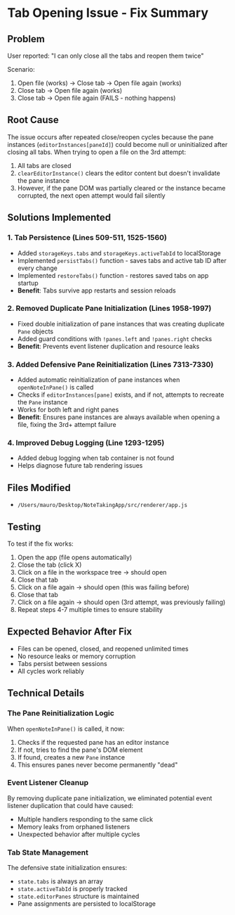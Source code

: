 # Tab Opening Issue - Fix Summary

## Problem
User reported: "I can only close all the tabs and reopen them twice"

Scenario:
1. Open file (works) → Close tab → Open file again (works)
2. Close tab → Open file again (works)
3. Close tab → Open file again (FAILS - nothing happens)

## Root Cause
The issue occurs after repeated close/reopen cycles because the pane instances (`editorInstances[paneId]`) could become null or uninitialized after closing all tabs. When trying to open a file on the 3rd attempt:

1. All tabs are closed
2. `clearEditorInstance()` clears the editor content but doesn't invalidate the pane instance
3. However, if the pane DOM was partially cleared or the instance became corrupted, the next open attempt would fail silently

## Solutions Implemented

### 1. **Tab Persistence** (Lines 509-511, 1525-1560)
- Added `storageKeys.tabs` and `storageKeys.activeTabId` to localStorage
- Implemented `persistTabs()` function - saves tabs and active tab ID after every change
- Implemented `restoreTabs()` function - restores saved tabs on app startup
- **Benefit**: Tabs survive app restarts and session reloads

### 2. **Removed Duplicate Pane Initialization** (Lines 1958-1997)
- Fixed double initialization of pane instances that was creating duplicate `Pane` objects
- Added guard conditions with `!panes.left` and `!panes.right` checks
- **Benefit**: Prevents event listener duplication and resource leaks

### 3. **Added Defensive Pane Reinitialization** (Lines 7313-7330)
- Added automatic reinitialization of pane instances when `openNoteInPane()` is called
- Checks if `editorInstances[pane]` exists, and if not, attempts to recreate the `Pane` instance
- Works for both left and right panes
- **Benefit**: Ensures pane instances are always available when opening a file, fixing the 3rd+ attempt failure

### 4. **Improved Debug Logging** (Line 1293-1295)
- Added debug logging when tab container is not found
- Helps diagnose future tab rendering issues

## Files Modified
- `/Users/mauro/Desktop/NoteTakingApp/src/renderer/app.js`

## Testing
To test if the fix works:

1. Open the app (file opens automatically)
2. Close the tab (click X)
3. Click on a file in the workspace tree → should open
4. Close that tab
5. Click on a file again → should open (this was failing before)
6. Close that tab
7. Click on a file again → should open (3rd attempt, was previously failing)
8. Repeat steps 4-7 multiple times to ensure stability

## Expected Behavior After Fix
- Files can be opened, closed, and reopened unlimited times
- No resource leaks or memory corruption
- Tabs persist between sessions
- All cycles work reliably

## Technical Details

### The Pane Reinitialization Logic
When `openNoteInPane()` is called, it now:
1. Checks if the requested pane has an editor instance
2. If not, tries to find the pane's DOM element
3. If found, creates a new `Pane` instance
4. This ensures panes never become permanently "dead"

### Event Listener Cleanup
By removing duplicate pane initialization, we eliminated potential event listener duplication that could have caused:
- Multiple handlers responding to the same click
- Memory leaks from orphaned listeners
- Unexpected behavior after multiple cycles

### Tab State Management
The defensive state initialization ensures:
- `state.tabs` is always an array
- `state.activeTabId` is properly tracked
- `state.editorPanes` structure is maintained
- Pane assignments are persisted to localStorage
